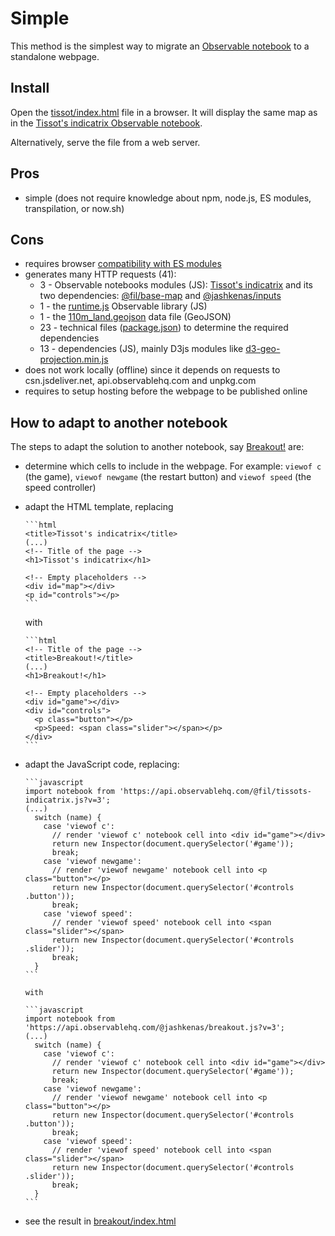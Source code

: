 # Simple

This method is the simplest way to migrate an
[Observable notebook](https://observablehq.com/@fil/tissots-indicatrix/) to a
standalone webpage.

## Install

Open the [tissot/index.html](./tissot/index.html) file in a browser. It will
display the same map as in the
[Tissot's indicatrix Observable notebook](https://observablehq.com/@fil/tissots-indicatrix).

Alternatively, serve the file from a web server.

## Pros

- simple (does not require knowledge about npm, node.js, ES modules,
  transpilation, or now.sh)

## Cons

- requires browser
  [compatibility with ES modules](https://developer.mozilla.org/en-US/docs/Web/JavaScript/Reference/Statements/import#Browser_compatibility)
- generates many HTTP requests (41):
  - 3 - Observable notebooks modules (JS):
    [Tissot's indicatrix](https://api.observablehq.com/@fil/tissots-indicatrix.js?v=3)
    and its two dependencies:
    [@fil/base-map](https://api.observablehq.com/@fil/base-map.js?v=3) and
    [@jashkenas/inputs](https://api.observablehq.com/@jashkenas/inputs.js?v=3)
  - 1 - the
    [runtime.js](https://cdn.jsdelivr.net/npm/@observablehq/runtime@4/dist/runtime.js)
    Observable library (JS)
  - 1 - the
    [110m_land.geojson](https://unpkg.com/visionscarto-world-atlas@0.0.6/world/110m_land.geojson)
    data file (GeoJSON)
  - 23 - technical files
    ([package.json](https://cdn.jsdelivr.net/npm/d3-selection/package.json)) to
    determine the required dependencies
  - 13 - dependencies (JS), mainly D3js modules like
    [d3-geo-projection.min.js](https://cdn.jsdelivr.net/npm/d3-geo-projection@2.7.0/dist/d3-geo-projection.min.js)
- does not work locally (offline) since it depends on requests to
  csn.jsdeliver.net, api.observablehq.com and unpkg.com
- requires to setup hosting before the webpage to be published online

## How to adapt to another notebook

The steps to adapt the solution to another notebook, say
[Breakout!](https://observablehq.com/@jashkenas/breakout) are:

- determine which cells to include in the webpage. For example: `viewof c` (the
  game), `viewof newgame` (the restart button) and `viewof speed` (the speed
  controller)
- adapt the HTML template, replacing

      ```html
      <title>Tissot's indicatrix</title>
      (...)
      <!-- Title of the page -->
      <h1>Tissot's indicatrix</h1>

      <!-- Empty placeholders -->
      <div id="map"></div>
      <p id="controls"></p>
      ```

  with

      ```html
      <!-- Title of the page -->
      <title>Breakout!</title>
      (...)
      <h1>Breakout!</h1>

      <!-- Empty placeholders -->
      <div id="game"></div>
      <div id="controls">
        <p class="button"></p>
        <p>Speed: <span class="slider"></span></p>
      </div>
      ```

- adapt the JavaScript code, replacing:

      ```javascript
      import notebook from 'https://api.observablehq.com/@fil/tissots-indicatrix.js?v=3';
      (...)
        switch (name) {
          case 'viewof c':
            // render 'viewof c' notebook cell into <div id="game"></div>
            return new Inspector(document.querySelector('#game'));
            break;
          case 'viewof newgame':
            // render 'viewof newgame' notebook cell into <p class="button"></p>
            return new Inspector(document.querySelector('#controls .button'));
            break;
          case 'viewof speed':
            // render 'viewof speed' notebook cell into <span class="slider"></span>
            return new Inspector(document.querySelector('#controls .slider'));
            break;
        }
      ```

      with

      ```javascript
      import notebook from 'https://api.observablehq.com/@jashkenas/breakout.js?v=3';
      (...)
        switch (name) {
          case 'viewof c':
            // render 'viewof c' notebook cell into <div id="game"></div>
            return new Inspector(document.querySelector('#game'));
            break;
          case 'viewof newgame':
            // render 'viewof newgame' notebook cell into <p class="button"></p>
            return new Inspector(document.querySelector('#controls .button'));
            break;
          case 'viewof speed':
            // render 'viewof speed' notebook cell into <span class="slider"></span>
            return new Inspector(document.querySelector('#controls .slider'));
            break;
        }
      ```

- see the result in [breakout/index.html](./breakout/index.html)
